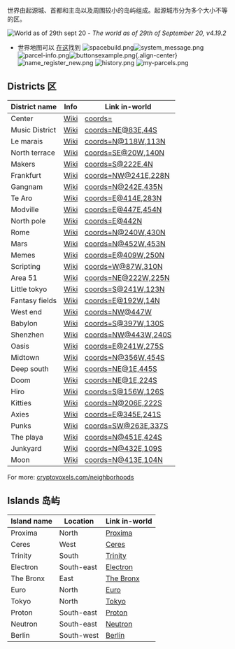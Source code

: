 世界由起源城、首都和主岛以及周围较小的岛屿组成。起源城市分为多个大小不等的区。

![World as of 29th sept 20](https://wiki.cryptovoxels.com/world_map_as_of_29_sep_20.png)
*- The world as of 29th of September 20, v4.19.2*

- 世界地图可以 [在这](https://www.cryptovoxels.com/map)找到 ![spacebuild.png](https://wiki.cryptovoxels.com/spaces/spacebuild.png)![system_message.png](https://wiki.cryptovoxels.com/features/[portal]system_message.png) ![parcel-info.png](https://wiki.cryptovoxels.com/building/parcel-info.png)![buttonsexample.png](https://wiki.cryptovoxels.com/scripting/[basicgui]buttonsexample.png){.align-center} ![name_register_new.png](https://wiki.cryptovoxels.com/username/name_register_new.png) ![history.png](https://wiki.cryptovoxels.com/parcels/history.png) ![my-parcels.png](https://wiki.cryptovoxels.com/parcels/my-parcels.png)

## Districts 区

| District name | Info | Link in-world |
| ----------- | ----------- | ----------- |
| Center     | [Wiki](https://wiki.cryptovoxels.com/The-world/The-Center) | [coords=](https://www.cryptovoxels.com/play?coords=) |
| Music District     | [Wiki](https://wiki.cryptovoxels.com/The-world/Music-District) | [coords=NE@83E,44S](https://www.cryptovoxels.com/play?coords=NE@83E,44S) |
| Le marais     | [Wiki](https://wiki.cryptovoxels.com/The-world/Le-Marais) | [coords=N@118W,113N](https://www.cryptovoxels.com/play?coords=N@118W,113N) |
| North terrace     | [Wiki](https://wiki.cryptovoxels.com/The-world/North-Terrace) | [coords=SE@20W,140N](https://www.cryptovoxels.com/play?coords=SE@20W,140N) |
| Makers     | [Wiki](https://wiki.cryptovoxels.com/The-world/Makers) | [coords=S@222E,4N](https://www.cryptovoxels.com/play?coords=S@222E,4N) |
| Frankfurt     | [Wiki](https://wiki.cryptovoxels.com/The-world/Frankfurt) | [coords=NW@241E,228N](https://www.cryptovoxels.com/play?coords=NW@241E,228N) |
| Gangnam     | [Wiki](https://wiki.cryptovoxels.com/The-world/Gangnam) | [coords=N@242E,435N](https://www.cryptovoxels.com/play?coords=N@242E,435N) |
| Te Aro     | [Wiki](https://wiki.cryptovoxels.com/The-world/Te-Aro) | [coords=E@414E,283N](https://www.cryptovoxels.com/play?coords=E@414E,283N) |
| Modville     | [Wiki](https://wiki.cryptovoxels.com/The-world/Modville) | [coords=E@447E,454N](https://www.cryptovoxels.com/play?coords=E@447E,454N) |
| North pole     | [Wiki](https://wiki.cryptovoxels.com/The-world/North-Pole) | [coords=E@442N](https://www.cryptovoxels.com/play?coords=E@442N) |
| Rome     | [Wiki](https://wiki.cryptovoxels.com/The-world/Rome) | [coords=N@240W,430N](https://www.cryptovoxels.com/play?coords=N@240W,430N) |
| Mars     | [Wiki](https://wiki.cryptovoxels.com/The-world/Mars) | [coords=N@452W,453N](https://www.cryptovoxels.com/play?coords=N@452W,453N) |
| Memes     | [Wiki](https://wiki.cryptovoxels.com/The-world/Memes) | [coords=E@409W,250N](https://www.cryptovoxels.com/play?coords=E@409W,250N) |
| Scripting     | [Wiki](https://wiki.cryptovoxels.com/The-world/Scripting) | [coords=W@87W,310N](https://www.cryptovoxels.com/play?coords=W@87W,310N) |
| Area 51     | [Wiki](https://wiki.cryptovoxels.com/The-world/Area-51) | [coords=NE@222W,225N](https://www.cryptovoxels.com/play?coords=NE@222W,225N) |
| Little tokyo    | [Wiki](https://wiki.cryptovoxels.com/The-world/Little-Tokyo) | [coords=S@241W,123N](https://www.cryptovoxels.com/play?coords=S@241W,123N) |
| Fantasy fields    | [Wiki](https://wiki.cryptovoxels.com/The-world/Fantasy-Fields) | [coords=E@192W,14N](https://www.cryptovoxels.com/play?coords=E@192W,14N) |
| West end    | [Wiki](https://wiki.cryptovoxels.com/The-world/West-End) | [coords=NW@447W](https://www.cryptovoxels.com/play?coords=NW@447W) |
| Babylon    | [Wiki](https://wiki.cryptovoxels.com/The-world/Babylon) | [coords=S@397W,130S](https://www.cryptovoxels.com/play?coords=S@397W,130S) |
| Shenzhen    | [Wiki](https://wiki.cryptovoxels.com/The-world/Shenzhen) | [coords=NW@443W,240S](https://www.cryptovoxels.com/play?coords=NW@443W,240S) |
| Oasis    | [Wiki](https://wiki.cryptovoxels.com/The-world/Oasis) | [coords=E@241W,275S](https://www.cryptovoxels.com/play?coords=E@241W,275S) |
| Midtown    | [Wiki](https://wiki.cryptovoxels.com/The-world/Midtown) | [coords=N@356W,454S](https://www.cryptovoxels.com/play?coords=N@356W,454S) |
| Deep south    | [Wiki](https://wiki.cryptovoxels.com/The-world/Deep-South) | [coords=NE@1E,445S](https://www.cryptovoxels.com/play?coords=NE@1E,445S) |
| Doom    | [Wiki](https://wiki.cryptovoxels.com/The-world/Doom) | [coords=NE@1E,224S](https://www.cryptovoxels.com/play?coords=NE@1E,224S) |
| Hiro     | [Wiki](https://wiki.cryptovoxels.com/The-world/Hiro) | [coords=S@156W,126S](https://www.cryptovoxels.com/play?coords=S@156W,126S) |
| Kitties    | [Wiki](https://wiki.cryptovoxels.com/The-world/Kitties) | [coords=N@206E,222S](https://www.cryptovoxels.com/play?coords=N@206E,222S) |
| Axies    | [Wiki](https://wiki.cryptovoxels.com/The-world/Axies) | [coords=E@345E,241S](https://www.cryptovoxels.com/play?coords=E@345E,241S) |
| Punks    | [Wiki](https://wiki.cryptovoxels.com/The-world/Punks) | [coords=SW@263E,337S](https://www.cryptovoxels.com/play?coords=SW@263E,337S) |
| The playa    | [Wiki](https://wiki.cryptovoxels.com/The-world/The-Playa) | [coords=N@451E,424S](https://www.cryptovoxels.com/play?coords=N@451E,424S) |
| Junkyard   | [Wiki](https://wiki.cryptovoxels.com/The-world/Junkyard) | [coords=N@432E,109S](https://www.cryptovoxels.com/play?coords=N@432E,109S) |
| Moon   | [Wiki](https://wiki.cryptovoxels.com/The-world/Moon) | [coords=N@413E,104N](https://www.cryptovoxels.com/play?coords=N@413E,104N) |

For more: [cryptovoxels.com/neighborhoods](https://www.cryptovoxels.com/neighborhoods)

## Islands 岛屿

| Island name | Location | Link in-world |
| ----------- | ----------- | ----------- |
| Proxima     | North | [Proxima](https://www.cryptovoxels.com/play?coords=N@234W,545N) |
| Ceres     | West | [Ceres](https://www.cryptovoxels.com/play?coords=N@617W,166S) |
| Trinity     | South | [Trinity](https://www.cryptovoxels.com/play?coords=SE@9E,551S) |
| Electron     | South-east | [Electron](https://www.cryptovoxels.com/play?coords=SE@641E,394S) |
| The Bronx     | East | [The Bronx](https://www.cryptovoxels.com/play?coords=W@811E,-1U,72N) |
| Euro     | North | [Euro](https://www.cryptovoxels.com/play?coords=N@86W,638N) |
| Tokyo    | North | [Tokyo](https://www.cryptovoxels.com/play?coords=S@54E,602N) |
| Proton    | South-east | [Proton](https://www.cryptovoxels.com/play?coords=N@620E,287S) |
| Neutron    | South-east | [Neutron](https://www.cryptovoxels.com/play?coords=N@723E,279S) |
| Berlin    | South-west | [Berlin](https://www.cryptovoxels.com/play?coords=W@639W,624S) |
